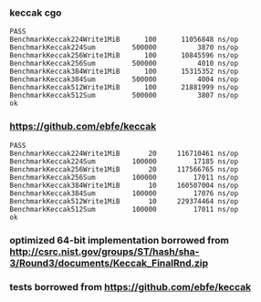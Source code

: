 ### keccak cgo 

    PASS
    BenchmarkKeccak224Write1MiB      100      11056848 ns/op
    BenchmarkKeccak224Sum         500000          3870 ns/op
    BenchmarkKeccak256Write1MiB      100      10845596 ns/op
    BenchmarkKeccak256Sum         500000          4010 ns/op
    BenchmarkKeccak384Write1MiB      100      15315352 ns/op
    BenchmarkKeccak384Sum         500000          4004 ns/op
    BenchmarkKeccak512Write1MiB      100      21881999 ns/op
    BenchmarkKeccak512Sum         500000          3807 ns/op
    ok

### https://github.com/ebfe/keccak 

    PASS
    BenchmarkKeccak224Write1MiB       20     116710461 ns/op
    BenchmarkKeccak224Sum         100000         17185 ns/op
    BenchmarkKeccak256Write1MiB       20     117566765 ns/op
    BenchmarkKeccak256Sum         100000         17011 ns/op
    BenchmarkKeccak384Write1MiB       10     160507004 ns/op
    BenchmarkKeccak384Sum         100000         17076 ns/op
    BenchmarkKeccak512Write1MiB       10     229374464 ns/op
    BenchmarkKeccak512Sum         100000         17011 ns/op
    ok

### optimized 64-bit implementation borrowed from http://csrc.nist.gov/groups/ST/hash/sha-3/Round3/documents/Keccak_FinalRnd.zip
### tests borrowed from https://github.com/ebfe/keccak
